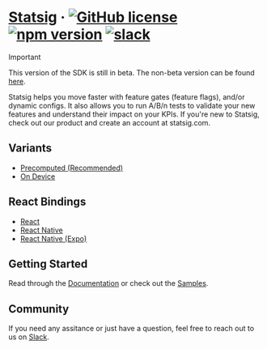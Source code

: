 # [Statsig](https://statsig.com/) &middot; [![GitHub license](https://img.shields.io/badge/license-ISC-blue.svg)](https://github.com/statsig-io/js-client-monorepo/blob/main/LICENSE) [![npm version](https://img.shields.io/npm/v/@statsig/precomputed-evaluations.svg?style=flat)](https://www.npmjs.com/package/@statsig/precomputed-evaluations) [![slack](https://img.shields.io/badge/slack-statsig-brightgreen.svg?logo=slack)](https://statsig.com/community)

> [!IMPORTANT]
> This version of the SDK is still in beta. The non-beta version can be found [here](https://github.com/statsig-io/js-client).

Statsig helps you move faster with feature gates (feature flags), and/or dynamic configs. It also allows you to run A/B/n tests to validate your new features and understand their impact on your KPIs. If you're new to Statsig, check out our product and create an account at statsig.com.

## Variants

- [Precomputed (Recommended)](packages/precomputed-evaluations/README.md)
- [On Device](packages/on-device-evaluations/README.md)

## React Bindings

- [React](packages/react-bindings/README.md)
- [React Native](packages/react-native-bindings/README.md)
- [React Native (Expo)](packages/expo-bindings/README.md)

## Getting Started

Read through the [Documentation](https://docs.statsig.com/client/javascript-sdk) or check out the [Samples](samples/).

## Community

If you need any assitance or just have a question, feel free to reach out to us on [Slack](https://statsig.com/community).
